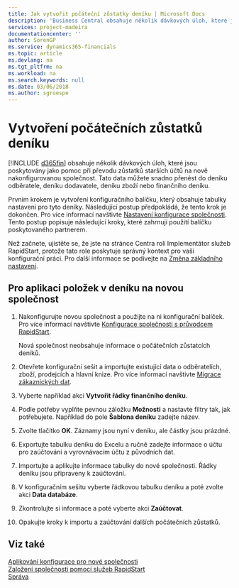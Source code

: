 ```yaml
---
title: Jak vytvořit počáteční zůstatky deníku | Microsoft Docs
description: 'Business Central obsahuje několik dávkových úloh, které jsou poskytovány jako pomoc při převodu zůstatků starších účtů na nově nakonfigurovanou společnost. Tato data můžete snadno přenést pomocí zaúčtování deníků.'
services: project-madeira
documentationcenter: ''
author: SorenGP
ms.service: dynamics365-financials
ms.topic: article
ms.devlang: na
ms.tgt_pltfrm: na
ms.workload: na
ms.search.keywords: null
ms.date: 03/06/2018
ms.author: sgroespe
---
```

# <a name="create-journal-opening-balances"></a>Vytvoření počátečních zůstatků deníku
[!INCLUDE [d365fin](includes/d365fin_md.md)] obsahuje několik dávkových úloh, které jsou poskytovány jako pomoc při převodu zůstatků starších účtů na nově nakonfigurovanou společnost. Tato data můžete snadno přenést do deníku odběratele, deníku dodavatele, deníku zboží nebo finančního deníku.

Prvním krokem je vytvoření konfiguračního balíčku, který obsahuje tabulky nastavení pro tyto deníky. Následující postup předpokládá, že tento krok je dokončen. Pro více informací navštivte [Nastavení konfigurace společnosti](admin-set-up-company-configuration.md). Tento postup popisuje následující kroky, které zahrnují použití balíčku poskytovaného partnerem.  

Než začnete, ujistěte se, že jste na stránce Centra rolí Implementátor služeb RapidStart, protože tato role poskytuje správný kontext pro vaši konfigurační práci. Pro další informace se podívejte na [Změna základního nastavení](ui-change-basic-settings.md).

## <a name="to-apply-the-entries-in-a-journal-to-a-new-company"></a>Pro aplikaci položek v deníku na novou společnost  
1. Nakonfigurujte novou společnost a použijte na ni konfigurační balíček. Pro více informací navštivte [Konfigurace společnosti s průvodcem RapidStart](admin-how-to-configure-a-company-with-the-rapidstart-wizard.md).  

    Nová společnost neobsahuje informace o počátečních zůstatcích deníků.  

2. Otevřete konfigurační sešit a importujte existující data o odběratelích, zboží, prodejcích a hlavní knize. Pro více informací navštivte [Migrace zákaznických dat](admin-migrate-customer-data.md).  
3. Vyberte například akci **Vytvořit řádky finančního deníku**.  
4. Podle potřeby vyplňte pevnou záložku **Možnosti** a nastavte filtry tak, jak potřebujete. Například do pole **Šablona deníku** zadejte název.  
5. Zvolte tlačítko **OK**. Záznamy jsou nyní v deníku, ale částky jsou prázdné.  
6. Exportujte tabulku deníku do Excelu a ručně zadejte informace o účtu pro zaúčtování a vyrovnávacím účtu z původních dat.
7. Importujte a aplikujte informace tabulky do nové společnosti. Řádky deníku jsou připraveny k zaúčtování.  
8. V konfiguračním sešitu vyberte řádkovou tabulku deníku a poté zvolte akci **Data databáze**.  
9. Zkontrolujte si informace a poté vyberte akci **Zaúčtovat**.  
10. Opakujte kroky k importu a zaúčtování dalších počátečních zůstatků.  

## <a name="see-also"></a>Viz také  
[Aplikování konfigurace pro nové společnosti](admin-apply-configuration-to-new-companies.md)  
[Založení společnosti pomocí služeb RapidStart](admin-set-up-a-company-with-rapidstart.md)  
[Správa](admin-setup-and-administration.md)
